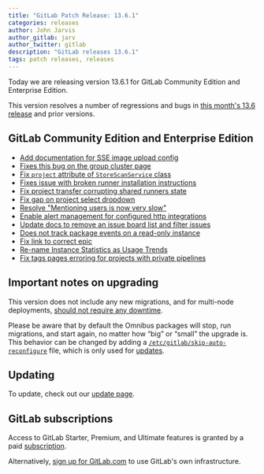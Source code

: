 ```yaml
---
title: "GitLab Patch Release: 13.6.1"
categories: releases
author: John Jarvis
author_gitlab: jarv
author_twitter: gitlab
description: "GitLab releases 13.6.1"
tags: patch releases, releases
---
```


<!-- For detailed instructions on how to complete this, please see https://gitlab.com/gitlab-org/release/docs/blob/master/general/patch/blog-post.md -->

Today we are releasing version 13.6.1 for GitLab Community Edition and Enterprise Edition.

This version resolves a number of regressions and bugs in
[this month's 13.6 release](/releases/2020/11/22/gitlab-13-6-released/) and
prior versions.

## GitLab Community Edition and Enterprise Edition

* [Add documentation for SSE image upload config](https://gitlab.com/gitlab-org/gitlab/-/merge_requests/47480)
* [Fixes this bug on the group cluster page](https://gitlab.com/gitlab-org/gitlab/-/merge_requests/47992)
* [Fix `project` attribute of `StoreScanService` class](https://gitlab.com/gitlab-org/gitlab/-/merge_requests/48013)
* [Fixes issue with broken runner installation instructions](https://gitlab.com/gitlab-org/gitlab/-/merge_requests/48026)
* [Fix project transfer corrupting shared runners state](https://gitlab.com/gitlab-org/gitlab/-/merge_requests/48032)
* [Fix gap on project select dropdown](https://gitlab.com/gitlab-org/gitlab/-/merge_requests/48065)
* [Resolve "Mentioning users is now very slow"](https://gitlab.com/gitlab-org/gitlab/-/merge_requests/48217)
* [Enable alert management for configured http integrations](https://gitlab.com/gitlab-org/gitlab/-/merge_requests/48247)
* [Update docs to remove an issue board list and filter issues](https://gitlab.com/gitlab-org/gitlab/-/merge_requests/48252)
* [Does not track package events on a read-only instance](https://gitlab.com/gitlab-org/gitlab/-/merge_requests/48257)
* [Fix link to correct epic](https://gitlab.com/gitlab-org/gitlab/-/merge_requests/48295)
* [Re-name Instance Statistics as Usage Trends](https://gitlab.com/gitlab-org/gitlab/-/merge_requests/48183)
* [Fix tags pages erroring for projects with private pipelines](https://gitlab.com/gitlab-org/gitlab/-/merge_requests/47735)

## Important notes on upgrading

This version does not include any new migrations, and for multi-node deployments, [should not require any downtime](https://docs.gitlab.com/ee/update/#upgrading-without-downtime).

Please be aware that by default the Omnibus packages will stop, run migrations,
and start again, no matter how “big” or “small” the upgrade is. This behavior
can be changed by adding a [`/etc/gitlab/skip-auto-reconfigure`](http://docs.gitlab.com/omnibus/update/README.html) file,
which is only used for [updates](https://docs.gitlab.com/omnibus/update/README.html).

## Updating

To update, check out our [update page](/update/).

## GitLab subscriptions

Access to GitLab Starter, Premium, and Ultimate features is granted by a paid [subscription](/pricing/).

Alternatively, [sign up for GitLab.com](https://gitlab.com/users/sign_in)
to use GitLab's own infrastructure.
